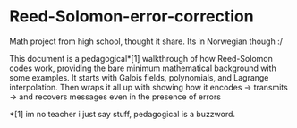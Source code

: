 # Reed-Solomon-error-correction
Math project from high school, thought it share. Its in Norwegian though :/

This document is a pedagogical*[1] walkthrough of how Reed-Solomon codes work, providing the bare minimum mathematical background with some examples. It starts with Galois fields, polynomials, and Lagrange interpolation. Then wraps it all up with showing how it encodes -> transmits -> and recovers messages even in the presence of errors

*[1] im no teacher i just say stuff, pedagogical is a buzzword.

